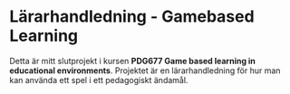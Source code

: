 # Lärarhandledning - Gamebased Learning 

Detta är mitt slutprojekt i kursen **PDG677 Game based learning in educational environments**. Projektet är en lärarhandledning för hur man kan använda ett spel i ett pedagogiskt ändamål.
